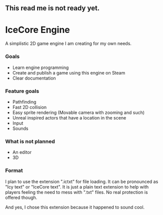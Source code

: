 ## This read me is not ready yet.

# IceCore Engine
A simplistic 2D game engine I am creating for my own needs.

### Goals
- Learn engine programming
- Create and publish a game using this engine on Steam
- Clear documentation

### Feature goals
- Pathfinding
- Fast 2D collision
- Easy sprite rendering (Movable camera with zooming and such)
- Unreal inspired actors that have a location in the scene
- Input
- Sounds

### What is not planned
- An editor
- 3D

### Format
I plan to use the extension ".ictxt" for file loading. It can be pronounced as "Icy text" or "IceCore text".
It is just a plain text extension to help with players feeling the need to mess with ".txt" files. No real protection is offered though.

And yes, I chose this extension because it happened to sound cool.
